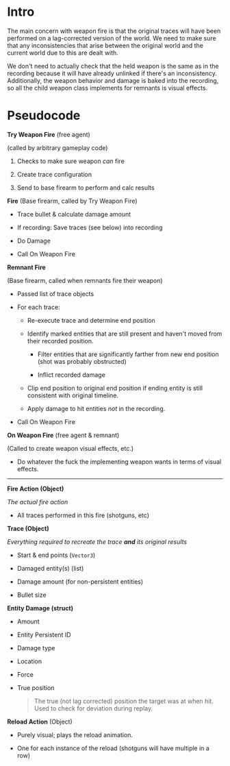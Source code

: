 # Intro

The main concern with weapon fire is that the original traces will have been performed on a lag-corrected version of the world. We need to make sure that any inconsistencies that arise between the original world and the current world due to this are dealt with.

We don't need to actually check that the held weapon is the same as in the recording because it will have already unlinked if there's an inconsistency. Additionally, the weapon behavior and damage is baked into the recording, so all the child weapon class implements for remnants is visual effects.

# Pseudocode

**Try Weapon Fire** (free agent)

(called by arbitrary gameplay code)

1. Checks to make sure weapon *can* fire

2. Create trace configuration

3. Send to base firearm to perform and calc results

**Fire**
(Base firearm, called by Try Weapon Fire)

- Trace bullet & calculate damage amount

- If recording: Save traces (see below) into recording

- Do Damage

- Call On Weapon Fire

**Remnant Fire**

(Base firearm, called when remnants fire their weapon)

- Passed list of trace objects

- For each trace:
  
  - Re-execute trace and determine end position
  
  - Identify marked entities that are still present and haven't moved from their recorded position.
    
    - Filter entities that are significantly farther from new end position (shot was probably obstructed)
    
    - Inflict recorded damage
  
  - Clip end position to original end position if ending entity is still consistent with original timeline.
  
  - Apply damage to hit entities *not* in the recording.

- Call On Weapon Fire

**On Weapon Fire** (free agent & remnant)

(Called to create weapon visual effects, etc.)

- Do whatever the fuck the implementing weapon wants in terms of visual effects.

---

**Fire Action (Object)**

*The actual fire action*

- All traces performed in this fire (shotguns, etc)

**Trace (Object)**

*Everything required to recreate the trace **and** its original results*

- Start & end points (`Vector3`)

- Damaged entity(s) (list)

- Damage amount (for non-persistent entities)

- Bullet size

**Entity Damage (struct)**

- Amount

- Entity Persistent ID

- Damage type

- Location

- Force

- True position
  
  > The true (not lag corrected) position the target was at when hit. Used to check for deviation during replay.

**Reload Action** (Object)

- Purely visual; plays the reload animation.

- One for each instance of the reload (shotguns will have multiple in a row)
